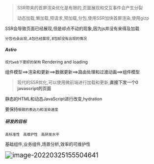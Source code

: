 > SSR带来的首屏渲染优化是有限的,页面展现和交互事件会产生分裂
>
> 动态加载,懒加载,预请求,预加载,分包,使用SSR加快首屏渲染,使用gizp

SSR会导致页面已经展现,但是却点不动的现象,因为js并没有来得及加载

`分包也会出现,A包已经展现,B包却没有出现的情况`

##### Astro

`现代web下更好的架构` Rendering and loading

组件模型==>渲染和更新==>数据更新==>路由处理和过渡动画==>组件模型

> 现代的SSR优化,可以使用微前端进行加载和更新,**直接下发一个0 javascript的页面**

静态的HTML和动态JavaScript进行改变,hydration

要保持`极致的表达力和渲染速度`

##### 研发的目标

`高标准性` ` 高维护性` ` 高研发水平`

基础组件,业务组件,场景分析,效率的可维护性

<img src="/Users/huangruilin/Library/Application Support/typora-user-images/image-20220325155504641.png" alt="image-20220325155504641" style="zoom:150%;" />